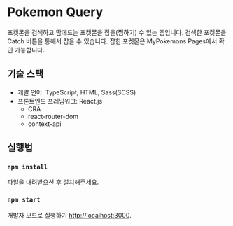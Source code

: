 # Pokemon Query

포켓몬을 검색하고 맘에드는 포켓몬을 잡을(찜하기) 수 있는 앱입니다.
검색한 포켓몬을 Catch 버튼을 통해서 잡을 수 있습니다. 
잡힌 포켓몬은 MyPokemons Pages에서 확인 가능합니다.

## 기술 스택
* 개발 언어: TypeScript, HTML, Sass(SCSS)
* 프론트엔드 프레임워크: React.js
  * CRA
  * react-router-dom
  * context-api

## 실행법

### `npm install`
파일을 내려받으신 후 설치해주세요.

### `npm start`

개발자 모드로 실행하기
[http://localhost:3000](http://localhost:3000).